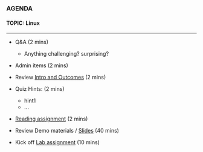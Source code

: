 ### AGENDA  
#### TOPIC: Linux
---  

- Q&A (2 mins)
  - Anything challenging? surprising?
  
- Admin items (2 mins)

- Review [Intro and Outcomes](https://github.com/UVADS/data_engineering/blob/main/01_linux/linux_intro_and_outcomes.md) (2 mins)

- Quiz Hints: (2 mins)
  - hint1
  - ...

- [Reading assignment](https://github.com/UVADS/data_engineering/blob/main/01_linux/reading_list.md) (2 mins)

- Review Demo materials / [Slides](https://github.com/UVADS/data_engineering/blob/01_linux/linux/linux_command_line.pptx) (40 mins)

- Kick off [Lab assignment](https://github.com/UVADS/data_engineering/blob/main/01_linux/Linux_lab_01.ipynb) (10 mins)
